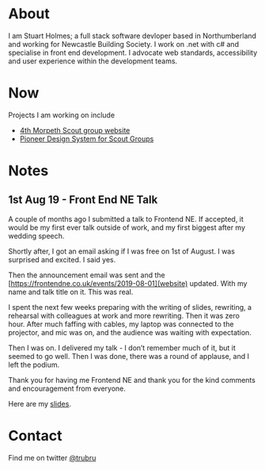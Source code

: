 # About
I am Stuart Holmes; a full stack software devloper based in Northumberland and working for Newcastle Building Society.
I work on .net with c# and specialise in front end development. I advocate web standards, accessibility and user experience within the development teams.

# Now
Projects I am working on include
- [4th Morpeth Scout group website](http://www.4thmorpethscouts.org.uk)
- [Pioneer Design System for Scout Groups](https://github.com/trubru/Pioneer)

# Notes
## 1st Aug 19 - Front End NE Talk
A couple of months ago I submitted a talk to Frontend NE. If accepted, it would be my first ever talk outside of work, and my first biggest after my wedding speech.

Shortly after, I got an email asking if I was free on 1st of August. I was surprised and excited. I said yes.

Then the announcement email was sent and the [https://frontendne.co.uk/events/2019-08-01](website) updated. With my name and talk title on it. This was real. 

I spent the next few weeks preparing with the writing of slides, rewriting, a rehearsal with colleagues at work and more rewriting. 
Then it was zero hour. After much faffing with cables, my laptop was connected to the projector, and mic was on, and the audience was waiting with expectation.

Then I was on. I delivered my talk - I don’t remember much of it, but it seemed to go well. Then I was done, there was a round of applause, and I left the podium.

Thank you for having me Frontend NE and thank you for the kind comments and encouragement from everyone.

Here are my [slides](https://github.com/trubru/trubru.github.io/blob/master/FrontEndNeAug2019.pdf).

# Contact
Find me on twitter [@trubru](https://twitter.com/trubru)
